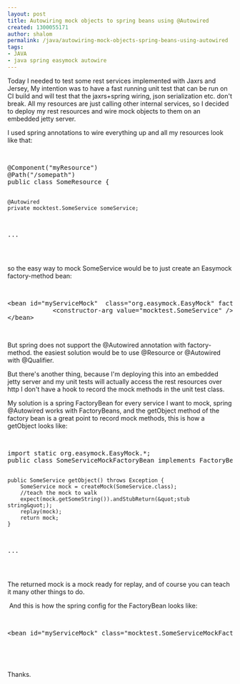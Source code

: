 ```yaml
---
layout: post
title: Autowiring mock objects to spring beans using @Autowired
created: 1300055171
author: shalom
permalink: /java/autowiring-mock-objects-spring-beans-using-autowired
tags:
- JAVA
- java spring easymock autowire
---
```

<p>Today I needed to test some rest services implemented with Jaxrs and Jersey, My intention was to have a fast running unit test that can be run on CI build and will test that the jaxrs+spring wiring, json serialization etc. don't break. All my resources are just calling other internal services, so I decided to deploy my rest resources and wire mock objects to them on an embedded jetty server.</p>
<p>I used spring annotations to wire everything up and all my resources look like that:</p>
<p>&nbsp;</p>
<pre class="brush: java;" title="code">
@Component(&quot;myResource&quot;)
@Path(&quot;/somepath&quot;)
public class SomeResource {

    @Autowired
    private mocktest.SomeService someService;
...</pre>
<p>&nbsp;</p>
<p>so the easy way to mock SomeService would be to just create an Easymock factory-method bean:</p>
<p>&nbsp;</p>
<pre class="brush: xhtml;" title="code">
&lt;bean id=&quot;myServiceMock&quot;  class=&quot;org.easymock.EasyMock&quot; factory-method=&quot;createMock&quot;&gt;
            &lt;constructor-arg value=&quot;mocktest.SomeService&quot; /&gt;
&lt;/bean&gt;
</pre>
<p>&nbsp;</p>
<p>But spring does not support the @Autowired annotation with factory-method. the easiest solution would be to use @Resource or @Autowired with @Qualifier.</p>
<p>But there's another thing, because I'm deploying this into an embedded jetty server and my unit tests will actually access the rest resources over http I don't have a hook to record the mock methods in the unit test class.</p>
<p>My solution is a spring FactoryBean for every service I want to mock, spring @Autowired works with FactoryBeans, and the getObject method of the factory bean is a great point to record mock methods, this is how a getObject looks like:</p>
<p>&nbsp;</p>
<pre class="brush: java;" title="code">
import static org.easymock.EasyMock.*;
public class SomeServiceMockFactoryBean implements FactoryBean&lt;SomeService&gt;{

    public SomeService getObject() throws Exception {
        SomeService mock = createMock(SomeService.class);
        //teach the mock to walk
        expect(mock.getSomeString()).andStubReturn(&quot;stub string&quot;);
        replay(mock);
        return mock;
    }
...</pre>
<p>&nbsp;</p>
<p>The returned mock is a mock ready for replay, and of course you can teach it many other things to do.</p>
<p>&nbsp;And this is how the spring config for the FactoryBean looks like:</p>
<p>&nbsp;</p>
<pre class="brush: xhtml;" title="code">
&lt;bean id=&quot;myServiceMock&quot; class=&quot;mocktest.SomeServiceMockFactoryBean&quot;/&gt;</pre>
<p>&nbsp;</p>
<p>&nbsp;</p>
<p>Thanks.</p>
<p>&nbsp;</p>
<p>&nbsp;</p>
